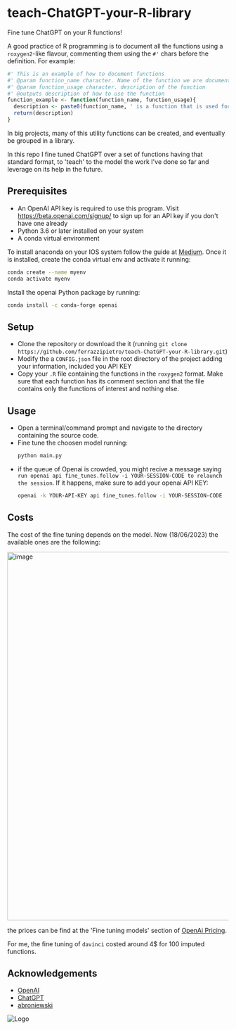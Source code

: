 # teach-ChatGPT-your-R-library
Fine tune ChatGPT on your R functions!

A good practice of R programming is to document all the functions using a `roxygen2`-like flavour, commenting them using the `#'` chars before the definition. For example:

```R
#' This is an example of how to document functions
#' @param function_name character. Name of the function we are documenting now
#' @param function_usage character. description of the function
#' @outputs description of how to use the function
function_example <- function(function_name, function_usage){
  description <- paste0(function_name, ' is a function that is used for ', function_usage)
  return(description)
}
```

In big projects, many of this utility functions can be created, and eventually be grouped in a library.

In this repo I fine tuned ChatGPT over a set of functions having that standard format, to 'teach' to the model the work I've done so far and leverage on its help in the future. 

## Prerequisites

- An OpenAI API key is required to use this program. Visit https://beta.openai.com/signup/ to sign up for an API key if you don't have one already
- Python 3.6 or later installed on your system
- A conda virtual environment

To install anaconda on your IOS system follow the guide at [Medium](https://medium.com/ayuth/install-anaconda-on-macos-with-homebrew-c94437d63a37).
Once it is installed, create the conda virtual env and activate it running:
```bash
conda create --name myenv
conda activate myenv
```


Install the openai Python package by running:
```bash
conda install -c conda-forge openai
```

## Setup

- Clone the repository or download the it (running `git clone https://github.com/ferrazzipietro/teach-ChatGPT-your-R-library.git`)
- Modify the a `CONFIG.json` file in the root directory of the project adding your information, included you API KEY
- Copy your `.R` file containing the functions in the `roxygen2` format. Make sure that each function has its comment section and that the file contains only the functions of interest and nothing else. 


## Usage

- Open a terminal/command prompt and navigate to the directory containing the source code.
- Fine tune the choosen model running:
  ```bash
  python main.py
  ```
- if the queue of Openai is crowded, you might recive a message saying `run openai api fine_tunes.follow -i YOUR-SESSION-CODE to relaunch the session`. If it happens, make sure to add your openai API KEY:
  ```bash
  openai -k YOUR-API-KEY api fine_tunes.follow -i YOUR-SESSION-CODE
  ```

## Costs

The cost of the fine tuning depends on the model. Now (18/06/2023) the available ones are the following:

<img width="838" alt="image" src="https://github.com/ferrazzipietro/teach-ChatGPT-your-R-library/assets/92532181/f410bfa3-133f-4975-9854-3abcfaddaef9">

the prices can be find at the 'Fine tuning models' section of [OpenAi Pricing](https://openai.com/pricing).

For me, the fine tuning of `davinci` costed around 4$ for 100 imputed functions. 



## Acknowledgements

 - [OpenAI](https://github.com/openai/openai-python)
 - [ChatGPT](https://openai.com/blog/chatgpt)
 - [abroniewski](https://github.com/abroniewski/CoverLetter-Generator.git)

![Logo](https://i.imgur.com/BBhcHDx.gif)


